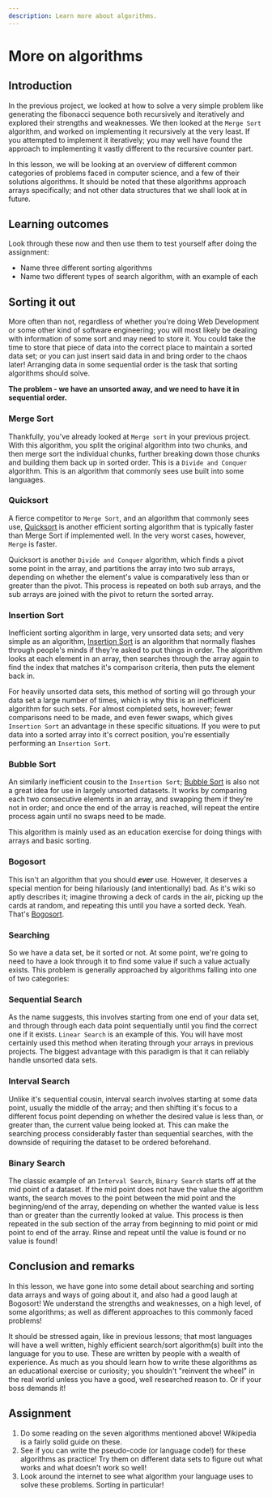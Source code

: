 ```yaml
---
description: Learn more about algorithms.
---
```


# More on algorithms

## Introduction

In the previous project, we looked at how to solve a very simple problem like generating the fibonacci sequence both recursively and iteratively and explored their strengths and weaknesses. We then looked at the `Merge Sort` algorithm, and worked on implementing it recursively at the very least. If you attempted to implement it iteratively; you may well have found the approach to implementing it vastly different to the recursive counter part.

In this lesson, we will be looking at an overview of different common categories of problems faced in computer science, and a few of their solutions algorithms. It should be noted that these algorithms approach arrays specifically; and not other data structures that we shall look at in future.

## Learning outcomes

Look through these now and then use them to test yourself after doing the assignment:

* Name three different sorting algorithms
* Name two different types of search algorithm, with an example of each

## Sorting it out

More often than not, regardless of whether you're doing Web Development or some other kind of software engineering; you will most likely be dealing with information of some sort and may need to store it. You could take the time to store that piece of data into the correct place to maintain a sorted data set; or you can just insert said data in and bring order to the chaos later! Arranging data in some sequential order is the task that sorting algorithms should solve.

**The problem - we have an unsorted away, and we need to have it in sequential order.**

### **Merge Sort**

Thankfully, you've already looked at `Merge sort` in your previous project. With this algorithm, you split the original algorithm into two chunks, and then merge sort the individual chunks, further breaking down those chunks and building them back up in sorted order. This is a `Divide and Conquer` algorithm. This is an algorithm that commonly sees use built into some languages.

### **Quicksort**

A fierce competitor to `Merge Sort`, and an algorithm that commonly sees use, [Quicksort](https://en.wikipedia.org/wiki/Quicksort) is another efficient sorting algorithm that is typically faster than Merge Sort if implemented well. In the very worst cases, however, `Merge` is faster.

Quicksort is another `Divide and Conquer` algorithm, which finds a pivot some point in the array, and partitions the array into two sub arrays, depending on whether the element's value is comparatively less than or greater than the pivot. This process is repeated on both sub arrays, and the sub arrays are joined with the pivot to return the sorted array.

### **Insertion Sort**

Inefficient sorting algorithm in large, very unsorted data sets; and very simple as an algorithm, [Insertion Sort](https://en.wikipedia.org/wiki/Insertion_sort) is an algorithm that normally flashes through people's minds if they're asked to put things in order. The algorithm looks at each element in an array, then searches through the array again to find the index that matches it's comparison criteria, then puts the element back in.

For heavily unsorted data sets, this method of sorting will go through your data set a large number of times, which is why this is an inefficient algorithm for such sets. For almost completed sets, however; fewer comparisons need to be made, and even fewer swaps, which gives `Insertion Sort` an advantage in these specific situations. If you were to put data into a sorted array into it's correct position, you're essentially performing an `Insertion Sort`.

### **Bubble Sort**

An similarly inefficient cousin to the `Insertion Sort`; [Bubble Sort](https://en.wikipedia.org/wiki/Bubble_sort) is also not a great idea for use in largely unsorted datasets. It works by comparing each two consecutive elements in an array, and swapping them if they're not in order; and once the end of the array is reached, will repeat the entire process again until no swaps need to be made.

This algorithm is mainly used as an education exercise for doing things with arrays and basic sorting.

### **Bogosort**

This isn't an algorithm that you should _**ever**_ use. However, it deserves a special mention for being hilariously \(and intentionally\) bad. As it's wiki so aptly describes it; imagine throwing a deck of cards in the air, picking up the cards at random, and repeating this until you have a sorted deck. Yeah. That's [Bogosort](https://en.wikipedia.org/wiki/Bogosort).

### Searching

So we have a data set, be it sorted or not. At some point, we're going to need to have a look through it to find some value if such a value actually exists. This problem is generally approached by algorithms falling into one of two categories:

### **Sequential Search**

As the name suggests, this involves starting from one end of your data set, and through through each data point sequentially until you find the correct one if it exists. `Linear Search` is an example of this. You will have most certainly used this method when iterating through your arrays in previous projects. The biggest advantage with this paradigm is that it can reliably handle unsorted data sets.

### **Interval Search**

Unlike it's sequential cousin, interval search involves starting at some data point, usually the middle of the array; and then shifting it's focus to a different focus point depending on whether the desired value is less than, or greater than, the current value being looked at. This can make the searching process considerably faster than sequential searches, with the downside of requiring the dataset to be ordered beforehand.

### **Binary Search**

The classic example of an `Interval Search`, `Binary Search` starts off at the mid point of a dataset. If the mid point does not have the value the algorithm wants, the search moves to the point between the mid point and the beginning/end of the array, depending on whether the wanted value is less than or greater than the currently looked at value. This process is then repeated in the sub section of the array from beginning to mid point or mid point to end of the array. Rinse and repeat until the value is found or no value is found!

## Conclusion and remarks

In this lesson, we have gone into some detail about searching and sorting data arrays and ways of going about it, and also had a good laugh at Bogosort! We understand the strengths and weaknesses, on a high level, of some algorithms; as well as different approaches to this commonly faced problems!

It should be stressed again, like in previous lessons; that most languages will have a well written, highly efficient search/sort algorithm\(s\) built into the language for you to use. These are written by people with a wealth of experience. As much as you should learn how to write these algorithms as an educational exercise or curiosity; you shouldn't "reinvent the wheel" in the real world unless you have a good, well researched reason to. Or if your boss demands it!

## Assignment

1. Do some reading on the seven algorithms mentioned above! Wikipedia is a fairly solid guide on these. 
2. See if you can write the pseudo-code \(or language code!\) for these algorithms as practice! Try them on different data sets to figure out what works and what doesn't work so well!
3. Look around the internet to see what algorithm your language uses to solve these problems. Sorting in particular!

